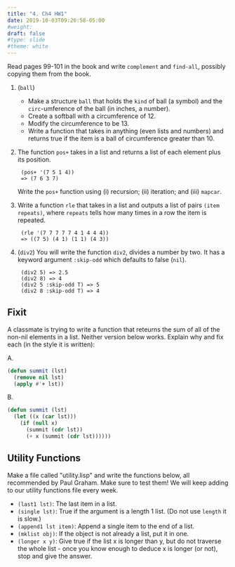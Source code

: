 ```yaml
---
title: "4. Ch4 HW1"
date: 2019-10-03T09:26:58-05:00
#weight: 
draft: false
#type: slide
#theme: white
---
```


Read pages 99-101 in the book and write `complement` and `find-all`,
possibly copying them from the book.

1. (`ball`)

   * Make a structure `ball` that holds the `kind` of ball (a symbol)
   and the `circ`-umference of the ball (in inches, a number). 
   * Create a softball with a circumference of 12.
   * Modify the circumference to be 13.
   * Write a function that takes in anything (even lists and numbers)
     and returns true if the item is a ball of circumference greater
     than 10.

2. The function `pos+` takes in a list and returns a list of each
   element plus its position.
   
        (pos+ '(7 5 1 4))
        => (7 6 3 7)

     Write the `pos+` function using (i) recursion; (ii) iteration; and
     (iii) `mapcar`.

3. Write a function `rle` that takes in a list and outputs a list of
   pairs `(item repeats)`, where `repeats` tells how many times in a
   row the item is repeated.
   
        (rle '(7 7 7 7 7 4 1 4 4 4))
        => ((7 5) (4 1) (1 1) (4 3))

4. (`div2`) You will write the function `div2`, divides a number by
   two. It has a keyword argument `:skip-odd` which defaults to false
   (`nil`). 
   
        (div2 5) => 2.5
        (div2 8) => 4
        (div2 5 :skip-odd T) => 5
        (div2 8 :skip-odd T) => 4

        

## Fixit

A classmate is trying to write a function that reteurns the sum of all
of the non-nil elements in a list. Neither version below
works. Explain why and fix each (in the style it is written):

A.

```lisp
(defun summit (lst)
  (remove nil lst)
  (apply #'+ lst))
```

B.

```lisp
(defun summit (lst)
  (let ((x (car lst)))
    (if (null x)
      (summit (cdr lst))
      (+ x (summit (cdr lst))))))
```


## Utility Functions

Make a file called "utility.lisp" and write the functions below, all
recommended by Paul Graham. Make sure to test them! We will keep adding to our utility functions file every week. 

* `(last1 lst)`: The last item in a list.
* `(single lst)`: True if the argument is a length 1 list. (Do not use `length` it is slow.)
* `(append1 lst item)`: Append a single item to the end of a list.
* `(mklist obj)`: If the object is not already a list, put it in one.
* `(longer x y)`: Give true if the list x is longer than y, but do not traverse the whole list - once you know enough to deduce x is longer (or not), stop and give the answer.
